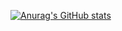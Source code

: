 
[![Anurag's GitHub stats](https://github-readme-stats.vercel.app/api?username=hudsonss)](https://github.com/hudsonss/github-readme-stats)

